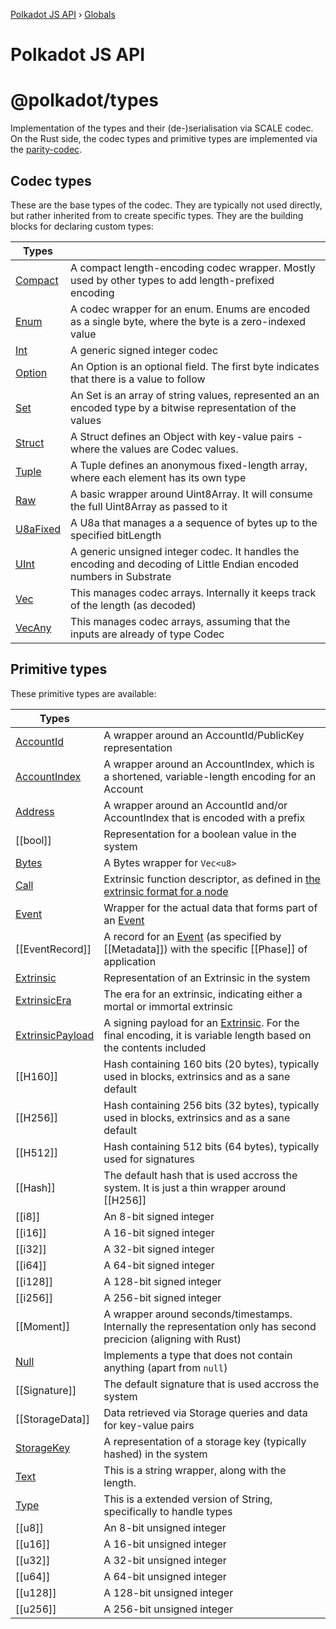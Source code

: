 [Polkadot JS API](README.md) › [Globals](globals.md)

# Polkadot JS API

# @polkadot/types

Implementation of the types and their (de-)serialisation via SCALE codec.<br>
On the Rust side, the codec types and primitive types are implemented via the [parity-codec](https://github.com/paritytech/parity-codec).

## Codec types

These are the base types of the codec. They are typically not used directly, but rather inherited from to create specific types. They are the building blocks for declaring custom types:

| **Types** | |
| --- | --- |
| [Compact](classes/_codec_compact_.compact.md) | A compact length-encoding codec wrapper. Mostly used by other types to add length-prefixed encoding |
| [Enum](classes/_codec_enum_.enum.md) | A codec wrapper for an enum. Enums are encoded as a single byte, where the byte is a zero-indexed value |
| [Int](classes/_codec_int_.int.md) | A generic signed integer codec |
| [Option](classes/_codec_option_.option.md) | An Option is an optional field. The first byte indicates that there is a value to follow |
| [Set](classes/_codec_btreeset_.btreeset.md#static-set) | An Set is an array of string values, represented an an encoded type by a bitwise representation of the values |
| [Struct](classes/_codec_struct_.struct.md) | A Struct defines an Object with key-value pairs - where the values are Codec values. |
| [Tuple](classes/_codec_tuple_.tuple.md) | A Tuple defines an anonymous fixed-length array, where each element has its own type |
| [Raw](classes/_codec_raw_.raw.md) |  A basic wrapper around Uint8Array. It will consume the full Uint8Array as passed to it |
| [U8aFixed](classes/_codec_u8afixed_.u8afixed.md) | A U8a that manages a a sequence of bytes up to the specified bitLength |
| [UInt](classes/_codec_uint_.uint.md) | A generic unsigned integer codec. It handles the encoding and decoding of Little Endian encoded numbers in Substrate |
| [Vec](classes/_codec_vec_.vec.md) | This manages codec arrays. Internally it keeps track of the length (as decoded) |
| [VecAny](classes/_codec_vecany_.vecany.md) | This manages codec arrays, assuming that the inputs are already of type Codec |

## Primitive types

These primitive types are available:

| **Types** | |
| --- | --- |
| [AccountId](classes/_generic_accountid_.accountid.md) | A wrapper around an AccountId/PublicKey representation |
| [AccountIndex](classes/_generic_accountindex_.accountindex.md) | A wrapper around an AccountIndex, which is a shortened, variable-length encoding for an Account |
| [Address](classes/_generic_address_.address.md) | A wrapper around an AccountId and/or AccountIndex that is encoded with a prefix |
| [[bool]] | Representation for a boolean value in the system |
| [Bytes](classes/_primitive_bytes_.bytes.md) | A Bytes wrapper for `Vec<u8>` |
| [Call](classes/_generic_call_.call.md) | Extrinsic function descriptor, as defined in [the extrinsic format for a node](https://github.com/paritytech/wiki/blob/master/Extrinsic.md#the-extrinsic-format-for-node) |
| [Event](classes/_generic_event_.event.md) | Wrapper for the actual data that forms part of an [Event](classes/_generic_event_.event.md) |
| [[EventRecord]] | A record for an [Event](classes/_generic_event_.event.md) (as specified by [[Metadata]]) with the specific [[Phase]] of application |
| [Extrinsic](classes/_extrinsic_extrinsic_.extrinsic.md) | Representation of an Extrinsic in the system |
| [ExtrinsicEra](classes/_extrinsic_extrinsicera_.extrinsicera.md) | The era for an extrinsic, indicating either a mortal or immortal extrinsic |
| [ExtrinsicPayload](classes/_extrinsic_extrinsicpayload_.extrinsicpayload.md) | A signing payload for an [Extrinsic](classes/_extrinsic_extrinsic_.extrinsic.md). For the final encoding, it is variable length based on the contents included |
| [[H160]] | Hash containing 160 bits (20 bytes), typically used in blocks, extrinsics and as a sane default |
| [[H256]] | Hash containing 256 bits (32 bytes), typically used in blocks, extrinsics and as a sane default |
| [[H512]] | Hash containing 512 bits (64 bytes), typically used for signatures |
| [[Hash]] | The default hash that is used accross the system. It is just a thin wrapper around [[H256]]
| [[i8]] | An 8-bit signed integer |
| [[i16]] | A 16-bit signed integer |
| [[i32]] | A 32-bit signed integer |
| [[i64]] | A 64-bit signed integer |
| [[i128]] | A 128-bit signed integer |
| [[i256]] | A 256-bit signed integer |
| [[Moment]] | A wrapper around seconds/timestamps. Internally the representation only has second precicion (aligning with Rust) |
| [Null](classes/_primitive_null_.null.md) | Implements a type that does not contain anything (apart from `null`) |
| [[Signature]] | The default signature that is used accross the system |
| [[StorageData]] | Data retrieved via Storage queries and data for key-value pairs |
| [StorageKey](classes/_primitive_storagekey_.storagekey.md) |  A representation of a storage key (typically hashed) in the system |
| [Text](classes/_primitive_text_.text.md) | This is a string wrapper, along with the length. |
| [Type](classes/_codec_struct_.struct.md#type) | This is a extended version of String, specifically to handle types |
| [[u8]] | An 8-bit unsigned integer |
| [[u16]] | A 16-bit unsigned integer |
| [[u32]] | A 32-bit unsigned integer |
| [[u64]] | A 64-bit unsigned integer |
| [[u128]] | A 128-bit unsigned integer |
| [[u256]] | A 256-bit unsigned integer |
